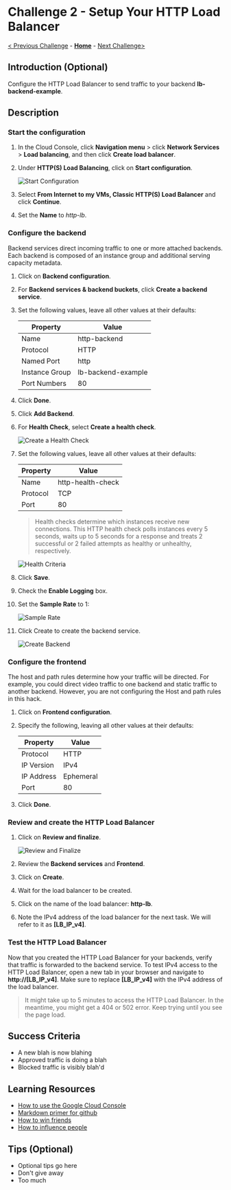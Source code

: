 # Challenge 2 - Setup Your HTTP Load Balancer

[< Previous Challenge](./Challenge-01.md) - **[Home](../README.md)** - [Next Challenge>](./Challenge-03.md)

## Introduction (Optional)

Configure the HTTP Load Balancer to send traffic to your backend **lb-backend-example**.

## Description

### Start the configuration
1. In the Cloud Console, click **Navigation menu** > click **Network Services** > **Load balancing**, and then click **Create load balancer**.
1. Under **HTTP(S) Load Balancing**, click on **Start configuration**.

    ![Start Configuration](../Images/lb-start-config.png)

1. Select **From Internet to my VMs, Classic HTTP(S) Load Balancer** and click **Continue**.
1. Set the **Name** to *http-lb*.

### Configure the backend
Backend services direct incoming traffic to one or more attached backends. Each backend is composed of an instance group and additional serving capacity metadata.

1. Click on **Backend configuration**.
1. For **Backend services & backend buckets**, click **Create a backend service**.
1. Set the following values, leave all other values at their defaults:

    |Property|Value|
    |--|--|
    |Name|http-backend|
    |Protocol|HTTP|
    |Named Port|http|
    |Instance Group|lb-backend-example|
    |Port Numbers|80|

1. Click **Done**.
1. Click **Add Backend**.
1. For **Health Check**, select **Create a health check**.

    ![Create a Health Check](../Images/lb-create-health-check.png)

1. Set the following values, leave all other values at their defaults:

    |Property|Value|
    |--|--|
    |Name|http-health-check|
    |Protocol|TCP|
    |Port|80|

    > Health checks determine which instances receive new connections. This HTTP health check polls instances every 5 seconds, waits up to 5 seconds for a response and treats 2 successful or 2 failed attempts as healthy or unhealthy, respectively.

    ![Health Criteria](../Images/lb-health-criteria.png)

1. Click **Save**.
1. Check the **Enable Logging** box.
1. Set the **Sample Rate** to 1:

    ![Sample Rate](../Images/lb-sample-rate.png)

1. Click Create to create the backend service.

    ![Create Backend](../Images/lb-create-backend.png)

### Configure the frontend
The host and path rules determine how your traffic will be directed. For example, you could direct video traffic to one backend and static traffic to another backend. However, you are not configuring the Host and path rules in this hack.

1. Click on **Frontend configuration**.
1. Specify the following, leaving all other values at their defaults:

    |Property|Value|
    |--|--|
    |Protocol|HTTP|
    |IP Version|IPv4|
    |IP Address|Ephemeral|
    |Port|80|

1. Click **Done**.

### Review and create the HTTP Load Balancer
1. Click on **Review and finalize**.

    ![Review and Finalize](../Images/lb-review-finalize.png)

1. Review the **Backend services** and **Frontend**.
1. Click on **Create**.
1. Wait for the load balancer to be created.
1. Click on the name of the load balancer: **http-lb**.
1. Note the IPv4 address of the load balancer for the next task. We will refer to it as **[LB_IP_v4]**.

### Test the HTTP Load Balancer
Now that you created the HTTP Load Balancer for your backends, verify that traffic is forwarded to the backend service. To test IPv4 access to the HTTP Load Balancer, open a new tab in your browser and navigate to **http://[LB_IP_v4]**. Make sure to replace **[LB_IP_v4]** with the IPv4 address of the load balancer.

> It might take up to 5 minutes to access the HTTP Load Balancer. In the meantime, you might get a 404 or 502 error. Keep trying until you see the page load.

## Success Criteria

- A new blah is now blahing
- Approved traffic is doing a blah
- Blocked traffic is visibly blah'd

## Learning Resources

- [How to use the Google Cloud Console](http://zombo.com)
- [Markdown primer for github](http://zombo.com)
- [How to win friends](http://zombo.com)
- [How to influence people](http://zombo.com)

## Tips (Optional)

- Optional tips go here
- Don't give away
- Too much
